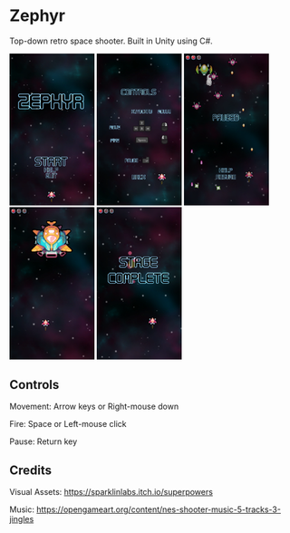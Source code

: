 # Zephyr

Top-down retro space shooter. Built in Unity using C#.

<img src="https://raw.githubusercontent.com/AlexanderFengFeng/Zephyr/master/Media/zephyr1.png" width="150"> <img src="https://raw.githubusercontent.com/AlexanderFengFeng/Zephyr/master/Media/zephyr2.png" width="150"> <img src="https://raw.githubusercontent.com/AlexanderFengFeng/Zephyr/master/Media/zephyr3.png" width="150"> <img src="https://raw.githubusercontent.com/AlexanderFengFeng/Zephyr/master/Media/zephyr4.png" width="150"> <img src="https://raw.githubusercontent.com/AlexanderFengFeng/Zephyr/master/Media/zephyr5.png" width="150">

## Controls

Movement: Arrow keys or Right-mouse down

Fire: Space or Left-mouse click

Pause: Return key

## Credits

Visual Assets: https://sparklinlabs.itch.io/superpowers

Music: https://opengameart.org/content/nes-shooter-music-5-tracks-3-jingles
